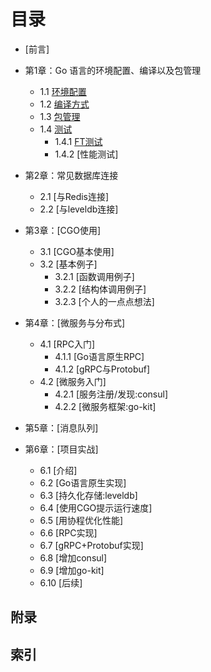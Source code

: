 # 目录

- [前言]

- 第1章：Go 语言的环境配置、编译以及包管理
  - 1.1 [环境配置](01.1.md)
  - 1.2 [编译方式](01.2.md)
  - 1.3 [包管理](01.3.md)
  - 1.4 [测试](01.4.md)
    - 1.4.1 [FT测试](01.4.1.md)
    - 1.4.2 [性能测试]
- 第2章：常见数据库连接
  - 2.1 [与Redis连接]
  - 2.2 [与leveldb连接]
- 第3章：[CGO使用]
  - 3.1 [CGO基本使用]
  - 3.2 [基本例子]
    - 3.2.1 [函数调用例子]
    - 3.2.2 [结构体调用例子]
    - 3.2.3 [个人的一点点想法]
- 第4章：[微服务与分布式]
  - 4.1 [RPC入门]
    - 4.1.1 [Go语言原生RPC]
    - 4.1.2 [gRPC与Protobuf]
  - 4.2 [微服务入门]
    - 4.2.1 [服务注册/发现:consul]
    - 4.2.2 [微服务框架:go-kit]
- 第5章：[消息队列]
- 第6章：[项目实战]
  - 6.1 [介绍]
  - 6.2 [Go语言原生实现]
  - 6.3 [持久化存储:leveldb]
  - 6.4 [使用CGO提示运行速度]
  - 6.5 [用协程优化性能]
  - 6.6 [RPC实现]
  - 6.7 [gRPC+Protobuf实现]
  - 6.8 [增加consul]
  - 6.9 [增加go-kit]
  - 6.10 [后续]

## 附录

## 索引
